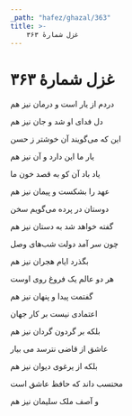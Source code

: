 ```yaml
---
_path: "hafez/ghazal/363"
title: >-
    غزل شمارهٔ ۳۶۳
---
```

# غزل شمارهٔ ۳۶۳

<div class="b" id="bn1"><div class="m1"><p>دردم از یار است و درمان نیز هم</p></div>
<div class="m2"><p>دل فدای او شد و جان نیز هم</p></div></div>
<div class="b" id="bn2"><div class="m1"><p>این که می‌گویند آن خوشتر ز حسن</p></div>
<div class="m2"><p>یار ما این دارد و آن نیز هم</p></div></div>
<div class="b" id="bn3"><div class="m1"><p>یاد باد آن کو به قصد خون ما</p></div>
<div class="m2"><p>عهد را بشکست و پیمان نیز هم</p></div></div>
<div class="b" id="bn4"><div class="m1"><p>دوستان در پرده می‌گویم سخن</p></div>
<div class="m2"><p>گفته خواهد شد به دستان نیز هم</p></div></div>
<div class="b" id="bn5"><div class="m1"><p>چون سر آمد دولت شب‌های وصل</p></div>
<div class="m2"><p>بگذرد ایام هجران نیز هم</p></div></div>
<div class="b" id="bn6"><div class="m1"><p>هر دو عالم یک فروغ روی اوست</p></div>
<div class="m2"><p>گفتمت پیدا و پنهان نیز هم</p></div></div>
<div class="b" id="bn7"><div class="m1"><p>اعتمادی نیست بر کار جهان</p></div>
<div class="m2"><p>بلکه بر گردون گردان نیز هم</p></div></div>
<div class="b" id="bn8"><div class="m1"><p>عاشق از قاضی نترسد می بیار</p></div>
<div class="m2"><p>بلکه از یرغوی دیوان نیز هم</p></div></div>
<div class="b" id="bn9"><div class="m1"><p>محتسب داند که حافظ عاشق است</p></div>
<div class="m2"><p>و آصف ملک سلیمان نیز هم</p></div></div>
